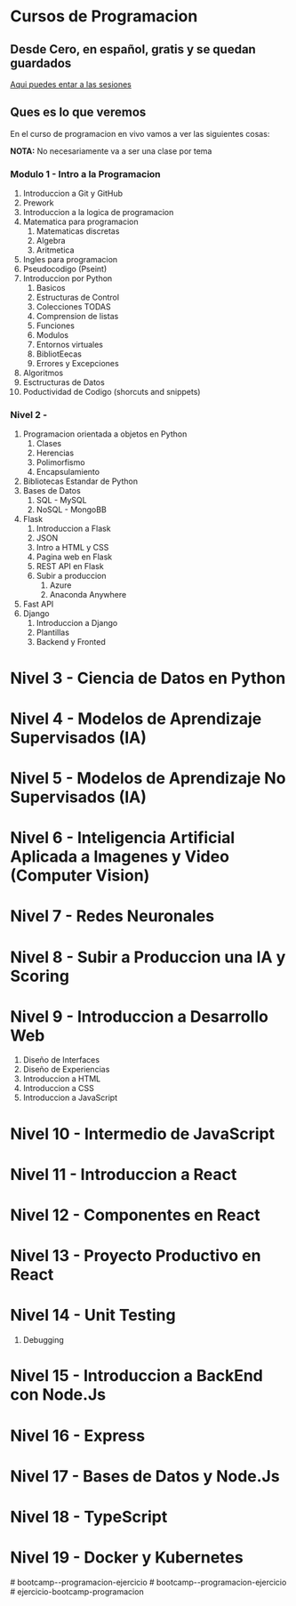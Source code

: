 # Cursos de Programacion
## Desde Cero, en español, gratis y se quedan guardados

[Aqui puedes entar a las sesiones](https://www.twitch.tv/brujeriatech)


## Ques es lo que veremos

En el curso de programacion en vivo vamos a ver las siguientes cosas:

**NOTA:** No necesariamente va a ser una clase por tema

### Modulo 1 - Intro a la Programacion 
1. Introduccion a Git y GitHub
2. Prework
3. Introduccion a la logica de programacion
4. Matematica para programacion
   1. Matematicas discretas
   2. Algebra
   3. Aritmetica
5. Ingles para programacion
6. Pseudocodigo (Pseint)
7. Introduccion por Python
   1. Basicos
   2. Estructuras de Control
   3. Colecciones  TODAS
   4. Comprension de listas
   5. Funciones
   6. Modulos
   7. Entornos virtuales
   8. BibliotEecas
   9. Errores y Excepciones 
8. Algoritmos 
9. Esctructuras de Datos  
10.  Poductividad de Codigo (shorcuts and snippets)

### Nivel 2 - 
1. Programacion orientada a objetos en Python
   1. Clases
   2. Herencias
   3. Polimorfismo
   4. Encapsulamiento
2. Bibliotecas Estandar de Python
3. Bases de Datos
   1. SQL - MySQL
   2. NoSQL - MongoBB
4. Flask
   1. Introduccion a Flask
   2. JSON
   3. Intro a HTML y CSS
   4. Pagina web en Flask
   5. REST API en Flask
   6. Subir a produccion
      1. Azure
      2. Anaconda  Anywhere
7. Fast API
8. Django     
   1. Introduccion a Django
   2. Plantillas
   3. Backend y Fronted

# Nivel 3 - Ciencia de Datos en Python

# Nivel 4 -  Modelos de Aprendizaje Supervisados (IA)

# Nivel 5 -  Modelos de Aprendizaje No Supervisados (IA)

# Nivel 6 - Inteligencia Artificial Aplicada a Imagenes y Video (Computer Vision)

# Nivel 7 - Redes Neuronales

# Nivel 8 -  Subir a Produccion  una IA y Scoring
 

# Nivel 9 - Introduccion a Desarrollo Web
  1. Diseño de Interfaces
  2. Diseño de Experiencias
  3. Introduccion a HTML
  4. Introduccion a CSS
  5. Introduccion a JavaScript


# Nivel 10 - Intermedio de JavaScript


# Nivel 11 - Introduccion a React


# Nivel 12 - Componentes en React


# Nivel 13 - Proyecto Productivo en React


# Nivel 14 - Unit Testing
   1. Debugging


# Nivel 15 - Introduccion a BackEnd con Node.Js


# Nivel 16 - Express


# Nivel 17 - Bases de Datos y Node.Js


# Nivel 18 - TypeScript


# Nivel 19 -  Docker y Kubernetes






#   b o o t c a m p - - p r o g r a m a c i o n - e j e r c i c i o  
 #   b o o t c a m p - - p r o g r a m a c i o n - e j e r c i c i o  
 #   e j e r c i c i o - b o o t c a m p - p r o g r a m a c i o n  
 